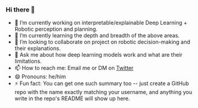 ### Hi there 👋

<!--
**VishnuDuttSharma/VishnuDuttSharma** is a ✨ _special_ ✨ repository because its `README.md` (this file) appears on your GitHub profile.

Here are some ideas to get you started: -->

- 🔭 I’m currently working on interpretable/explainable Deep Learning + Robotic perception and planning.
- 🌱 I’m currently learning the depth and breadth of the above areas.
- 👯 I’m looking to collaborate on project on robotic decision-making and their explanations. 
- 💬 Ask me about how deep learning models work and what are their limitations.
- 📫 How to reach me: Email me or DM on [Twitter](https://twitter.com/VishnuDSharma) 
- 😄 Pronouns: he/him
- ⚡ Fun fact: You can get one such summary too -- just create a GitHub repo with the name exactly matching your username, and anything you write in the repo's README will show up here.

